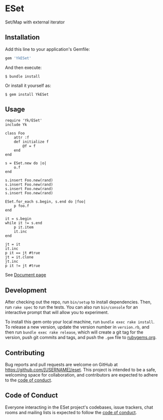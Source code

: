 # ESet

Set/Map with external iterator

## Installation

Add this line to your application's Gemfile:

```ruby
gem 'YkESet'
```

And then execute:

    $ bundle install

Or install it yourself as:

    $ gem install YkESet

## Usage  

    require 'Yk/ESet'
    include Yk

    class Foo
        attr :f  
	    def initialize f  
		    @f = f  
	    end  
    end  

    s = ESet.new do |o|  
	    o.f  
    end  

    s.insert Foo.new(rand)  
    s.insert Foo.new(rand)  
    s.insert Foo.new(rand)  
    s.insert Foo.new(rand)  
    
    ESet.for_each s.begin, s.end do |foo|  
	    p foo.f  
    end  
    
    it = s.begin  
    while it != s.end  
	    p it.item  
	    it.inc  
    end
    
    jt = it
    it.inc
    p it == jt #true
    jt = it.clone
    jt.inc
    p it != jt #true


    
See [Document page](https://yougaein.github.io/eset/index.html)  


## Development

After checking out the repo, run `bin/setup` to install dependencies. Then, run `rake spec` to run the tests. You can also run `bin/console` for an interactive prompt that will allow you to experiment.

To install this gem onto your local machine, run `bundle exec rake install`. To release a new version, update the version number in `version.rb`, and then run `bundle exec rake release`, which will create a git tag for the version, push git commits and tags, and push the `.gem` file to [rubygems.org](https://rubygems.org).

## Contributing

Bug reports and pull requests are welcome on GitHub at https://github.com/[USERNAME]/eset. This project is intended to be a safe, welcoming space for collaboration, and contributors are expected to adhere to the [code of conduct](https://github.com/[USERNAME]/eset/blob/master/CODE_OF_CONDUCT.md).


## Code of Conduct

Everyone interacting in the ESet project's codebases, issue trackers, chat rooms and mailing lists is expected to follow the [code of conduct](https://github.com/[USERNAME]/eset/blob/master/CODE_OF_CONDUCT.md).
